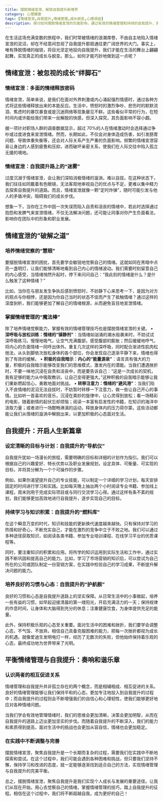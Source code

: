 ```yaml
---
title: 摆脱情绪宣泄，解锁自我提升新境界
category: 心理健康
tags: [情绪宣泄,自我提升,情绪管理,成长蜕变,心理调适]
description: 探讨如何摆脱情绪宣泄的负面影响，通过有效的情绪管理和持续的自我提升，实现个人成长与蜕变，开启人生新篇章。
---
```


在生活这场充满变数的旅程中，我们时常被情绪的浪潮席卷，不由自主地陷入情绪宣泄的泥沼，却在不经意间忽视了自我提升那扇通往更广阔世界的大门。事实上，唯有挣脱情绪的枷锁，将目光坚定地投向自我提升，我们才能在生活的舞台上翩翩起舞，实现真正的成长与蜕变。那么，如何才能巧妙地做到这一点呢？

## 情绪宣泄：被忽视的成长“绊脚石”
### 情绪宣泄：多面的情绪释放密码
情绪宣泄，简单来说，是我们在面对外界刺激或内心涌起强烈情感时，通过各种方式将这些情绪释放出来的本能反应。生活中，愤怒时的激烈争吵、悲伤时的默默流泪、焦虑时的暴饮暴食或是沉迷网络等现象屡见不鲜。这些看似平常的行为，在短时间内或许能给我们带来一丝解脱的快感，但深入探究，其负面影响不容小觑。

据一项针对职场人群的调查数据显示，超过 70%的人在情绪激动时会选择通过争吵或过度进食来宣泄情绪。然而，长期如此，不仅会对身体造成伤害，如引发肠胃问题、导致体重失衡等，还会对人际关系产生严重的负面影响。频繁的情绪宣泄容易让身边的人感到疲惫和压抑，进而破坏亲密关系，使我们在人际交往中陷入孤立无援的境地。

### 情绪宣泄：自我提升路上的“迷雾”
过度沉溺于情绪宣泄，会让我们深陷消极情绪的漩涡，难以自拔。在这种状态下，我们往往如同戴着有色眼镜，无法客观地审视自己的优点与不足，更难以集中精力去探索自我提升的道路。而且，情绪宣泄就像一颗“定时炸弹”，随时可能引发与他人的矛盾冲突，阻碍我们的成长步伐。

想象一下，当你在工作中因一次失误而陷入自责和沮丧的情绪中，若此时选择通过抱怨和发脾气来宣泄情绪，不仅无法解决问题，还可能让同事对你产生负面看法，影响你在团队中的形象和职业发展。

## 情绪宣泄的“破解之道”
### 培养情绪觉察的“慧眼”
要摆脱情绪宣泄的困扰，首先要学会敏锐地觉察自己的情绪。这就如同在黑暗中点亮一盏明灯，让我们能够清晰地看到自己内心的情绪波动。我们需要时刻留意自己的内心感受，当情绪悄然升起时，停下来问问自己：“我此刻的情绪是什么？是什么触发了这种情绪？”

比如，当你在与朋友发生争执后感到愤怒时，不妨静下心来思考一下，是因为对方的观点与你相悖，还是因为你自己当时的状态不佳而产生了抵触情绪？通过这样的深度剖析，我们能够更加了解自己的情绪根源，从而避免盲目地宣泄情绪。

### 掌握情绪管理的“魔法棒”
除了培养情绪觉察能力，掌握有效的情绪管理技巧也是摆脱情绪宣泄的关键。
 • **深呼吸与放松训练：情绪的“镇静剂”**：当情绪如汹涌的潮水般袭来时，不妨试试深呼吸练习。慢慢地吸气，让空气充满腹部，感受腹部的膨胀；然后缓缓地呼气，将内心的负面情绪一同呼出体外。重复几次这样的深呼吸，同时配合渐进性肌肉松弛法，从头到脚依次放松身体的各个部位，你会发现自己逐渐平静下来，情绪也得到了有效的缓解。
 • **积极的自我暗示：内心的“能量源泉”**：语言具有强大的力量，积极的自我暗示能够改变我们的思维模式，激发内在的潜能。当我们遭遇挫折时，不要一味地沉浸在自责和沮丧中，而是要告诉自己：“这是一次成长的契机，我有足够的能力从中吸取教训，让自己变得更强大。”这种积极的自我暗示能够让我们重新燃起信心，勇敢地面对挑战。
 • **转移注意力：情绪的“避风港”**：当我们陷入不良情绪的泥沼无法自拔时，不妨暂时转移一下注意力，做一些让自己开心的事情。比如听一首喜欢的音乐，沉浸在美妙的旋律中，让心灵得到放松；看一场精彩的电影，随着剧情的起伏忘却烦恼；阅读一本富有启发性的书籍，在知识的海洋中汲取力量；或者进行一场酣畅淋漓的运动，释放身体内的压力荷尔蒙。这些活动都能让我们从情绪的漩涡中解脱出来，以更加积极的心态面对生活。

## 自我提升：开启人生新篇章
### 设定清晰的目标与计划：自我提升的“导航仪”
自我提升犹如一场漫长的旅程，需要明确的目标和详细的计划作为指引。我们可以根据自己的兴趣爱好、特长优势以及职业发展规划，设定具体、可衡量、可实现的目标，并将其分解为一个个可操作的步骤。

例如，如果你渴望提升自己的专业技能，可以制定一个详细的学习计划，每天安排固定的时间进行学习和实践。比如每天晚上抽出两个小时阅读专业书籍、参加线上课程，周末则用于完成实际项目或与同行交流学习心得。通过这样有条不紊的规划，我们能够更加高效地进行自我提升，逐步实现自己的目标。

### 持续学习与知识积累：自我提升的“燃料库”
在这个瞬息万变的时代，知识和技能的更新换代速度越来越快。只有保持对学习的热情和好奇心，不断充实自己，才能在激烈的竞争中立于不败之地。我们可以通过多种途径获取知识，如阅读各类书籍、参加专业培训课程、在线学习平台的优质课程等。

同时，要注重知识的积累和应用。将所学的知识运用到实际生活和工作中，通过实践不断巩固和提高自己的能力。比如，学习了市场营销的知识后，可以尝试为自己所在的公司或团队制定一份营销方案，在实践中检验自己的学习成果，不断提升解决问题的能力。

### 培养良好的习惯与心态：自我提升的“护航舰”
良好的习惯和心态是自我提升道路上的坚实保障。从日常生活中的小事做起，培养一些有益的习惯，如早起迎接清晨的第一缕阳光，开启充满活力的一天；保持规律的作息时间，让身体和大脑得到充分的休息；注重健康饮食，为身体提供充足的能量。

此外，保持积极乐观的心态至关重要。面对生活中的困难和挫折，我们要学会调整心态，不气馁、不放弃。相信自己具备克服困难的能力，把每一次挫折都视为成长的机遇。就像爱迪生发明电灯一样，经历了无数次的失败，但他始终保持着乐观的心态，最终成功地为世界带来了光明。

## 平衡情绪管理与自我提升：奏响和谐乐章
### 认识两者的相互促进关系
情绪管理和自我提升并非孤立存在的两个概念，而是相辅相成、相互促进的关系。良好的情绪管理能够让我们保持平和的心态，更加专注地投入到自我提升的过程中；而自我提升的过程则会不断增强我们的自信心和心理韧性，使我们能够更好地应对各种情绪问题。

当我们学会有效地管理情绪时，我们的思维会更加清晰，决策会更加明智，从而在自我提升的道路上迈出更加坚实的步伐。而随着自我提升的不断深入，我们的能力和素质得到提高，面对生活中的挑战也会更加从容自信，情绪也会更加稳定。

### 在实践中不断调整与完善
摆脱情绪宣泄，聚焦自我提升是一个长期而复杂的过程，需要我们在实践中不断地探索和尝试。在这个过程中，我们可能会遇到各种困难和挑战，但只要我们坚持不懈，保持学习和改进的态度，就一定能够逐渐找到适合自己的方法，实现情绪管理与自我提升的完美平衡。

总之，摆脱情绪宣泄，聚焦自我提升是我们实现个人成长与发展的重要途径。让我们从现在开始，用心去觉察自己的情绪，掌握情绪管理的技巧，踏上自我提升的征程。相信在这个过程中，我们将不断超越自我，成为更好的自己！